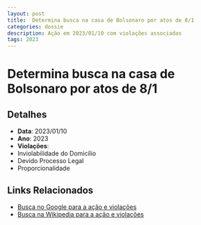 ```yaml
---
layout: post
title:  Determina busca na casa de Bolsonaro por atos de 8/1
categories: dossie
description: Ação em 2023/01/10 com violações associadas
tags: 2023
---
```


# Determina busca na casa de Bolsonaro por atos de 8/1

## Detalhes
- **Data**: 2023/01/10
- **Ano**: 2023
- **Violações**:
- Inviolabilidade do Domicílio
- Devido Processo Legal
- Proporcionalidade

## Links Relacionados
- [Busca no Google para a ação e violações](https://www.google.com/search?q=%22Alexandre%20de%20Moraes%22%20Determina%20busca%20na%20casa%20de%20Bolsonaro%20por%20atos%20de%208/1%20Inviolabilidade%20do%20Domic%C3%ADlio%20Devido%20Processo%20Legal%20Proporcionalidade%202023)
- [Busca na Wikipedia para a ação e violações](https://en.wikipedia.org/w/index.php?search=%22Alexandre%20de%20Moraes%22%20Determina%20busca%20na%20casa%20de%20Bolsonaro%20por%20atos%20de%208/1%20Inviolabilidade%20do%20Domic%C3%ADlio%20Devido%20Processo%20Legal%20Proporcionalidade%202023)
